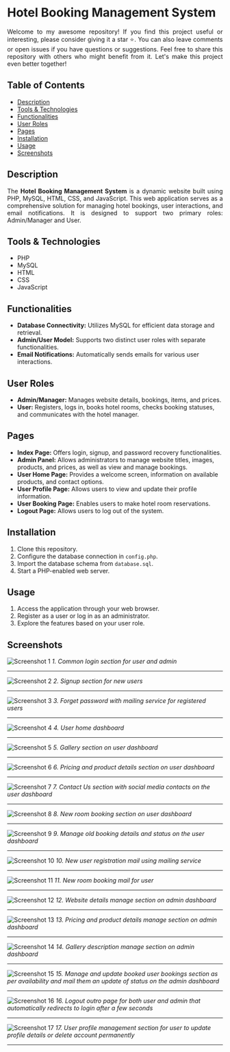 # Hotel Booking Management System
<p align="justify" width="100%">Welcome to my awesome repository! If you find this project useful or interesting, please consider giving it a star ⭐. You can also leave comments or open issues if you have questions or suggestions. Feel free to share this repository with others who might benefit from it. Let's make this project even better together!</p>

## Table of Contents
- [Description](#description)
- [Tools & Technologies](#tools--technologies)
- [Functionalities](#functionalities)
- [User Roles](#user-roles)
- [Pages](#pages)
- [Installation](#installation)
- [Usage](#usage)
- [Screenshots](#screenshots)

## Description
<p align="justify" width="100%">The <strong>Hotel Booking Management System</strong> is a dynamic website built using PHP, MySQL, HTML, CSS, and JavaScript. This web application serves as a comprehensive solution for managing hotel bookings, user interactions, and email notifications. It is designed to support two primary roles: Admin/Manager and User.</p>

## Tools & Technologies

- PHP
- MySQL
- HTML
- CSS
- JavaScript

## Functionalities

- **Database Connectivity:** Utilizes MySQL for efficient data storage and retrieval.
- **Admin/User Model:** Supports two distinct user roles with separate functionalities.
- **Email Notifications:** Automatically sends emails for various user interactions.

## User Roles

- **Admin/Manager:** Manages website details, bookings, items, and prices.
- **User:** Registers, logs in, books hotel rooms, checks booking statuses, and communicates with the hotel manager.

## Pages

- **Index Page:** Offers login, signup, and password recovery functionalities.
- **Admin Panel:** Allows administrators to manage website titles, images, products, and prices, as well as view and manage bookings.
- **User Home Page:** Provides a welcome screen, information on available products, and contact options.
- **User Profile Page:** Allows users to view and update their profile information.
- **User Booking Page:** Enables users to make hotel room reservations.
- **Logout Page:** Allows users to log out of the system.

## Installation

1. Clone this repository.
2. Configure the database connection in `config.php`.
3. Import the database schema from `database.sql`.
4. Start a PHP-enabled web server.

## Usage

1. Access the application through your web browser.
2. Register as a user or log in as an administrator.
3. Explore the features based on your user role.

## Screenshots

![Screenshot 1](/images/screenshots/1.png)
*1. Common login section for user and admin*<hr>

![Screenshot 2](/images/screenshots/2.png)
*2. Signup section for new users*<hr>

![Screenshot 3](/images/screenshots/3.png)
*3. Forget password with mailing service for registered users*<hr>

![Screenshot 4](/images/screenshots/4.png)
*4. User home dashboard*<hr>

![Screenshot 5](/images/screenshots/5.png)
*5. Gallery section on user dashboard*<hr>

![Screenshot 6](/images/screenshots/6.png)
*6. Pricing and product details section on user dashboard*<hr>

![Screenshot 7](/images/screenshots/7.png)
*7. Contact Us section with social media contacts on the user dashboard*<hr>

![Screenshot 8](/images/screenshots/8.png)
*8. New room booking section on user dashboard*<hr>

![Screenshot 9](/images/screenshots/9.png)
*9. Manage old booking details and status on the user dashboard*<hr>

![Screenshot 10](/images/screenshots/10.png)
*10. New user registration mail using mailing service*<hr>

![Screenshot 11](/images/screenshots/11.png)
*11. New room booking mail for user*<hr>

![Screenshot 12](/images/screenshots/12.png)
*12. Website details manage section on admin dashboard*<hr>

![Screenshot 13](/images/screenshots/13.png)
*13. Pricing and product details manage section on admin dashboard*<hr>

![Screenshot 14](/images/screenshots/14.png)
*14. Gallery description manage section on admin dashboard*<hr>

![Screenshot 15](/images/screenshots/15.png)
*15. Manage and update booked user bookings section as per availability and mail them an update of status on the admin dashboard*<hr>

![Screenshot 16](/images/screenshots/16.png)
*16. Logout outro page for both user and admin that automatically redirects to login after a few seconds*<hr>

![Screenshot 17](/images/screenshots/17.png)
*17. User profile management section for user to update profile details or delete account permanently*<hr>
